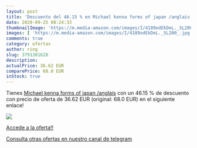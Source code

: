 ```yaml
---
layout: post
title: 'Descuento del 46.15 % en Michael kenna forms of japan /anglais'
date: 2020-09-25 08:24:33
thumbnailImage: 'https://m.media-amazon.com/images/I/4189odEkDeL._SL200_.jpg'
images: [ 'https://m.media-amazon.com/images/I/4189odEkDeL._SL200_.jpg' ]
comments: true
category: ofertas
author: ring
slug: 3791381628
description:
actualPrice: 36.62 EUR
comparePrice: 68.0 EUR
inStock: true
---
```


Tienes [Michael kenna forms of japan /anglais](https://www.amazon.com/dp/3791381628/?tag=redken08-20) con un 46.15 % de descuento con precio de oferta de 36.62 EUR (original: 68.0 EUR) en el siguiente enlace!

[![](https://m.media-amazon.com/images/I/4189odEkDeL._SL200_.jpg)](https://www.amazon.com/dp/3791381628/?tag=redken08-20)

[Accede a la oferta!!](https://www.amazon.com/dp/3791381628/?tag=redken08-20)

[Consulta otras ofertas en nuestro canal de telegram](https://t.me/s/ofertas25)
